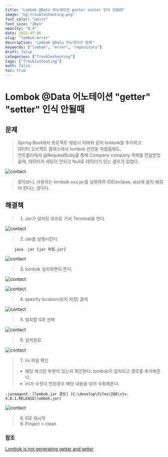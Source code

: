 ```yaml
---
title: "Lombok @Data 어노테이션 getter setter 인식 안될때"
image: "bg-troubleshooting.png"
font_color: "white"
font_size: "28px"
opacity: "0.4"
date: 2021-07-06
slug: "lombok-error"
description: "Lombok @Data 어노테이션 문제"
keywords: ["lombok", "error", "repository"]
draft: false
categories: ["Troubleshooting"]
tags: ["Troubleshooting"]
math: false
toc: true
---
```


# Lombok @Data 어노테이션 "getter" "setter" 인식 안될때

## 문제 
> Spring Boot에서 프로젝트 생성시 아래와 같이 lombok을 추가하고 <br>
> 데이터 오브젝트 클래스에서 lombok 선언을 하였음에도, <br>
> 컨트롤러에서 @RequestBody를 통해 Company company 객체를 전달받았을때, 데이터가 세팅이 안되고 Null로 데이터가 있는 경우가 있었다.

![contact](/images/develop/troubleshooting/lombok_getter_setter/lombok_008.png)

> 찾아보니, 사용하는 lombok-xxx.jar를 실행하여 IDE(eclipse, sts)에 설치 해줘야 한다는 것이다.

## 해결책 

> 1. Jar가 설치된 위치로 가서 Terminal을 연다. 

![contact](/images/develop/troubleshooting/lombok_getter_setter/lombok_030.png)

> 2. Jar를 실행시킨다.

```
	java -jar [jar 파일.jar]
```
 
![contact](/images/develop/troubleshooting/lombok_getter_setter/lombok_033.png)

> 3. lombok 설치화면이 뜬다.

![contact](/images/develop/troubleshooting/lombok_getter_setter/lombok_034.png)

![contact](/images/develop/troubleshooting/lombok_getter_setter/lombok_035.png)

> 4. specify location(위치 지정) 클릭

![contact](/images/develop/troubleshooting/lombok_getter_setter/lombok_036.png)

> 5. 설치할 IDE 선택 

![contact](/images/develop/troubleshooting/lombok_getter_setter/lombok_037.png)

> 6. 설치완료

![contact](/images/develop/troubleshooting/lombok_getter_setter/lombok_038.png)

> 7. ini 파일 확인
> - 해당 체크한 부분이 있는지 확인한다. lombok이 설치되고 경로를 추가해준다.
> - ini가 수정이 안된경우 해당 내용을 넣어 수정해준다.
```
-javaagent: [lombok.jar 경로] (C:\develop\Files\IDE\sts-4.8.1.RELEASE\lombok.jar)
```

![contact](/images/develop/troubleshooting/lombok_getter_setter/lombok_039.png)

> 8. IDE 재시작
> 9. Project > clean 

### 참조

<a href="https://stackoverflow.com/questions/11803948/lombok-is-not-generating-getter-and-setter">Lombok is not generating getter and setter
</a>




